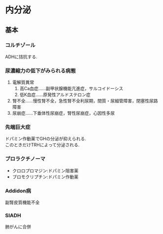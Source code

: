 
# 内分泌

## 基本
### コルチゾール
ADHに拮抗する.   

### 尿濃縮力の低下がみられる病態 
1. 電解質異常  
    1. 高Ca血症……副甲状腺機能亢進症，サルコイドーシス 
    1. 低K血症……原発性アルドステロン症 
1. 腎不全……慢性腎不全，急性腎不全利尿期，間質・尿細管障害，閉塞性尿路障害 
1. 尿崩症……下垂体性尿崩症，腎性尿崩症，心因性多尿

### 先端巨大症
ドパミン作動薬でGHの分泌が抑えられる.  
このときだけTRHによって分泌される.  

### プロラクチノーマ
* クロロプロマジン:ドパミン阻害薬
* ブロモクリプチン:ドパミン作動薬

### Addidon病
副腎皮質機能不全

### SIADH
肺がんに合併


